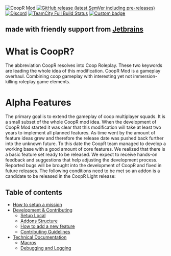 
![CoopR Mod](https://i.imgur.com/2rmPBhF.png)
 [![GitHub release (latest SemVer including pre-releases)](https://img.shields.io/github/v/release/CoopR-Mod/CoopR-Mod?include_prereleases&sort=semver&style=for-the-badge)](https://github.com/CoopR-Mod/CoopR-Mod/releases)
[![Discord](https://img.shields.io/discord/503863654710771723)](https://discord.gg/mpqqkhg)
[![TeamCity Full Build Status](https://img.shields.io/teamcity/http/ci.coopr-hq.com/e/CoopRModDevelopment_CoopRModDevBuildDeployment)](http://ci.coopr-hq.com/buildConfiguration/CoopRModDevelopment_CoopRModDevBuildDeployment)
[![Custom badge](https://img.shields.io/endpoint?url=https%3A%2F%2Fshieldsio-patreon.herokuapp.com%2Fcooprmod)](https://patreon.com/cooprmod)
## made with friendly support from [Jetbrains](https://www.jetbrains.com/?from=CoopR-Mod)

# What is CoopR?
The abbreviation CoopR resolves into Coop Roleplay. These two keywords are leading the whole idea of this modification. CoopR Mod is a gameplay overhaul. Combining coop gameplay with interesting yet not immersion-killing roleplay game elements.

# Alpha Features
The primary goal is to extend the gameplay of coop multiplayer squads. It is a small subset of the whole CoopR mod idea. When the development of CoopR Mod started it was clear that this modification will take at least two years to implement all planned features. As time went by the amount of feature ideas grew and therefore the release date was pushed back further into the unknown future.
To this date the CoopR team managed to develop a working base with a good amount of core features. We realized that there is a basic feature set ready to be released. We expect to receive hands-on feedback and suggestions that help adjusting the development process. Reported bugs will be brought into the development of CoopR and fixed in future releases.
The following conditions need to be met so an addon is a candidate to be released in the CoopR Light release:


## Table of contents
* [How to setup a mission](https://github.com/CoopR-Mod/CoopR-Mod/wiki/How-to-setup-a-mission)
* [Development & Contributing](https://github.com/CoopR-Mod/CoopR-Mod/wiki/Development-&-Contribution)
  - [Setup Local](https://github.com/CoopR-Mod/CoopR-Mod/wiki/Setup-Local)
  - [Addons Structure](https://github.com/CoopR-Mod/CoopR-Mod/wiki/Addons-Structure)
  - [How to add a new feature](https://github.com/CoopR-Mod/CoopR-Mod/wiki/How-to-add-a-new-feature)
  - [Contributing Guidelines](https://github.com/CoopR-Mod/CoopR-Mod/wiki/Contributing-Guidelines)
* [Technical Documentation](https://github.com/CoopR-Mod/CoopR-Mod/wiki/Technical-Documentation)
  - [Macros](https://github.com/CoopR-Mod/CoopR-Mod/wiki/Technical-Documentation#macros)
  - [Debugging and Logging](https://github.com/CoopR-Mod/CoopR-Mod/wiki/Technical-Documentation#debugging-and-logging)
